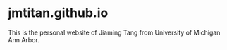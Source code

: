 # jmtitan.github.io

This is the personal website of Jiaming Tang from University of Michigan Ann Arbor.
